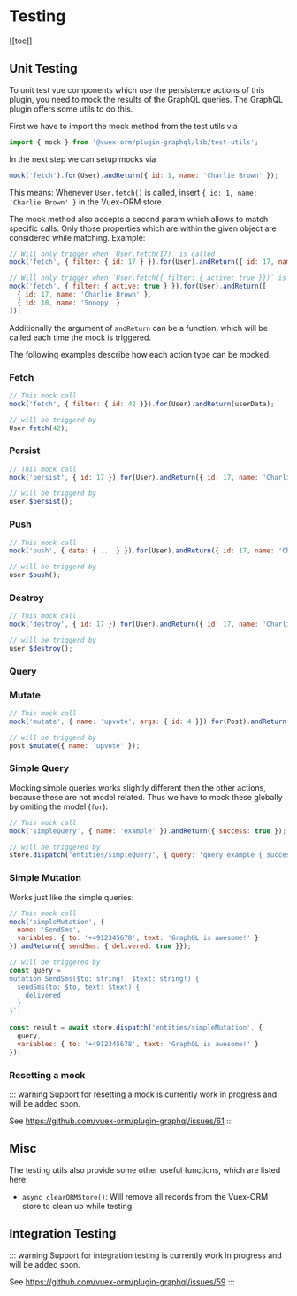 # Testing

[[toc]]

## Unit Testing

To unit test vue components which use the persistence actions of this plugin, you need to mock
the results of the GraphQL queries. The GraphQL plugin offers some utils to do this.

First we have to import the mock method from the test utils via

```js
import { mock } from '@vuex-orm/plugin-graphql/lib/test-utils';
```

In the next step we can setup mocks via

```js
mock('fetch').for(User).andReturn({ id: 1, name: 'Charlie Brown' });
```

This means: Whenever `User.fetch()` is called, insert `{ id: 1, name: 'Charlie Brown' }` in the Vuex-ORM
store.

The mock method also accepts a second param which allows to match specific calls. Only those
properties which are within the given object are considered while matching. Example:

```js
// Will only trigger when `User.fetch(17)` is called 
mock('fetch', { filter: { id: 17 } }).for(User).andReturn({ id: 17, name: 'Charlie Brown' });

// Will only trigger when `User.fetch({ filter: { active: true }})` is called
mock('fetch', { filter: { active: true } }).for(User).andReturn([
  { id: 17, name: 'Charlie Brown' },
  { id: 18, name: 'Snoopy' }
]);
``` 

Additionally the argument of `andReturn` can be a function, which will be called each time the mock
is triggered.

The following examples describe how each action type can be mocked.


### Fetch

```js
// This mock call
mock('fetch', { filter: { id: 42 }}).for(User).andReturn(userData);

// will be triggerd by
User.fetch(42);
```

### Persist

```js
// This mock call
mock('persist', { id: 17 }).for(User).andReturn({ id: 17, name: 'Charlie Brown' });

// will be triggerd by
user.$persist();
```

### Push

```js
// This mock call
mock('push', { data: { ... } }).for(User).andReturn({ id: 17, name: 'Charlie Brown' });

// will be triggerd by
user.$push();
```

### Destroy

```js
// This mock call
mock('destroy', { id: 17 }).for(User).andReturn({ id: 17, name: 'Charlie Brown' });

// will be triggerd by
user.$destroy();
```

### Query



### Mutate

```js
// This mock call
mock('mutate', { name: 'upvote', args: { id: 4 }}).for(Post).andReturn({ ... });

// will be triggerd by
post.$mutate({ name: 'upvote' });
```

### Simple Query

Mocking simple queries works slightly different then the other actions, because these are not model
related. Thus we have to mock these globally by omiting the model (`for`):

```js
// This mock call
mock('simpleQuery', { name: 'example' }).andReturn({ success: true });

// will be triggered by
store.dispatch('entities/simpleQuery', { query: 'query example { success }' });
```

### Simple Mutation

Works just like the simple queries:

```js
// This mock call
mock('simpleMutation', {
  name: 'SendSms',
  variables: { to: '+4912345678', text: 'GraphQL is awesome!' }
}).andReturn({ sendSms: { delivered: true }});

// will be triggered by
const query = `
mutation SendSms($to: string!, $text: string!) {
  sendSms(to: $to, text: $text) {
    delivered
  }
}`;

const result = await store.dispatch('entities/simpleMutation', {
  query,
  variables: { to: '+4912345678', text: 'GraphQL is awesome!' }
});
```


### Resetting a mock

::: warning
Support for resetting a mock is currently work in progress and will be added soon.

See https://github.com/vuex-orm/plugin-graphql/issues/61
:::


## Misc

The testing utils also provide some other useful functions, which are listed here:

- `async clearORMStore()`: Will remove all records from the Vuex-ORM store to clean up while testing.


## Integration Testing

::: warning
Support for integration testing is currently work in progress and will be added soon.

See https://github.com/vuex-orm/plugin-graphql/issues/59
:::
